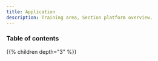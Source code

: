 ```yaml
---
title: Application
description: Training area, Section platform overview.
---
```


### Table of contents

{{% children depth="3" %}}